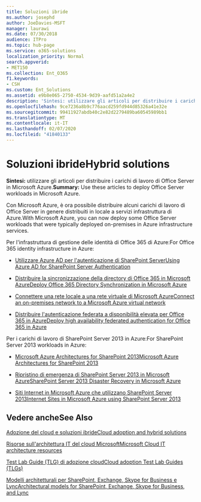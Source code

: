 ```yaml
---
title: Soluzioni ibride
ms.author: josephd
author: JoeDavies-MSFT
manager: laurawi
ms.date: 07/30/2018
audience: ITPro
ms.topic: hub-page
ms.service: o365-solutions
localization_priority: Normal
search.appverid:
- MET150
ms.collection: Ent_O365
f1.keywords:
- CSH
ms.custom: Ent_Solutions
ms.assetid: e9b8e065-2750-4534-9d39-aafd51a2a4e2
description: 'Sintesi: utilizzare gli articoli per distribuire i carichi di lavoro di Office Server in Microsoft Azure.'
ms.openlocfilehash: 9ce7236a8b9c776aacd259fd944d85326a41e32e
ms.sourcegitcommit: 99411927abdb40c2e82d2279489ba60545989bb1
ms.translationtype: MT
ms.contentlocale: it-IT
ms.lasthandoff: 02/07/2020
ms.locfileid: "41840133"
---
```

# <a name="hybrid-solutions"></a><span data-ttu-id="b0d9d-103">Soluzioni ibride</span><span class="sxs-lookup"><span data-stu-id="b0d9d-103">Hybrid solutions</span></span>

 <span data-ttu-id="b0d9d-104">**Sintesi:** utilizzare gli articoli per distribuire i carichi di lavoro di Office Server in Microsoft Azure.</span><span class="sxs-lookup"><span data-stu-id="b0d9d-104">**Summary:** Use these articles to deploy Office Server workloads in Microsoft Azure.</span></span>
  
<span data-ttu-id="b0d9d-105">Con Microsoft Azure, è ora possibile distribuire alcuni carichi di lavoro di Office Server in genere distribuiti in locale a servizi infrastruttura di Azure.</span><span class="sxs-lookup"><span data-stu-id="b0d9d-105">With Microsoft Azure, you can now deploy some Office Server workloads that were typically deployed on-premises in Azure infrastructure services.</span></span>
  
<span data-ttu-id="b0d9d-106">Per l'infrastruttura di gestione delle identità di Office 365 di Azure:</span><span class="sxs-lookup"><span data-stu-id="b0d9d-106">For Office 365 identity infrastructure in Azure:</span></span>

- [<span data-ttu-id="b0d9d-107">Utilizzare Azure AD per l'autenticazione di SharePoint Server</span><span class="sxs-lookup"><span data-stu-id="b0d9d-107">Using Azure AD for SharePoint Server Authentication</span></span>](using-azure-ad-for-sharepoint-server-authentication.md)

- [<span data-ttu-id="b0d9d-108">Distribuire la sincronizzazione della directory di Office 365 in Microsoft Azure</span><span class="sxs-lookup"><span data-stu-id="b0d9d-108">Deploy Office 365 Directory Synchronization in Microsoft Azure</span></span>](deploy-office-365-directory-synchronization-dirsync-in-microsoft-azure.md)
  
- [<span data-ttu-id="b0d9d-109">Connettere una rete locale a una rete virtuale di Microsoft Azure</span><span class="sxs-lookup"><span data-stu-id="b0d9d-109">Connect an on-premises network to a Microsoft Azure virtual network</span></span>](connect-an-on-premises-network-to-a-microsoft-azure-virtual-network.md)
    
- [<span data-ttu-id="b0d9d-110">Distribuire l'autenticazione federata a disponibilità elevata per Office 365 in Azure</span><span class="sxs-lookup"><span data-stu-id="b0d9d-110">Deploy high availability federated authentication for Office 365 in Azure</span></span>](deploy-high-availability-federated-authentication-for-office-365-in-azure.md)
    
<span data-ttu-id="b0d9d-111">Per i carichi di lavoro di SharePoint Server 2013 in Azure:</span><span class="sxs-lookup"><span data-stu-id="b0d9d-111">For SharePoint Server 2013 workloads in Azure:</span></span>
  
- [<span data-ttu-id="b0d9d-112">Microsoft Azure Architectures for SharePoint 2013</span><span class="sxs-lookup"><span data-stu-id="b0d9d-112">Microsoft Azure Architectures for SharePoint 2013</span></span>](microsoft-azure-architectures-for-sharepoint-2013.md)
    
- [<span data-ttu-id="b0d9d-113">Ripristino di emergenza di SharePoint Server 2013 in Microsoft Azure</span><span class="sxs-lookup"><span data-stu-id="b0d9d-113">SharePoint Server 2013 Disaster Recovery in Microsoft Azure</span></span>](sharepoint-server-2013-disaster-recovery-in-microsoft-azure.md)
    
- [<span data-ttu-id="b0d9d-114">Siti Internet in Microsoft Azure che utilizzano SharePoint Server 2013</span><span class="sxs-lookup"><span data-stu-id="b0d9d-114">Internet Sites in Microsoft Azure using SharePoint Server 2013</span></span>](internet-sites-in-microsoft-azure-using-sharepoint-server-2013.md)
  
  
## <a name="see-also"></a><span data-ttu-id="b0d9d-115">Vedere anche</span><span class="sxs-lookup"><span data-stu-id="b0d9d-115">See Also</span></span>

[<span data-ttu-id="b0d9d-116">Adozione del cloud e soluzioni ibride</span><span class="sxs-lookup"><span data-stu-id="b0d9d-116">Cloud adoption and hybrid solutions</span></span>](cloud-adoption-and-hybrid-solutions.md)
  
[<span data-ttu-id="b0d9d-117">Risorse sull'architettura IT del cloud Microsoft</span><span class="sxs-lookup"><span data-stu-id="b0d9d-117">Microsoft Cloud IT architecture resources</span></span>](microsoft-cloud-it-architecture-resources.md)
  
[<span data-ttu-id="b0d9d-118">Test Lab Guide (TLG) di adozione cloud</span><span class="sxs-lookup"><span data-stu-id="b0d9d-118">Cloud adoption Test Lab Guides (TLGs)</span></span>](cloud-adoption-test-lab-guides-tlgs.md)
  
[<span data-ttu-id="b0d9d-119">Modelli architetturali per SharePoint, Exchange, Skype for Business e Lync</span><span class="sxs-lookup"><span data-stu-id="b0d9d-119">Architectural models for SharePoint, Exchange, Skype for Business, and Lync</span></span>](architectural-models-for-sharepoint-exchange-skype-for-business-and-lync.md)


